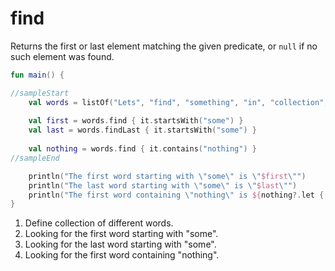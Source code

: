 # find

Returns the first or last element matching the given predicate, or `null` if no such element was found.

<div class="language-kotlin" theme="idea" data-min-compiler-version="1.3">

```kotlin
fun main() {

//sampleStart
    val words = listOf("Lets", "find", "something", "in", "collection", "somehow")  // 1
    
    val first = words.find { it.startsWith("some") }                                // 2
    val last = words.findLast { it.startsWith("some") }                             // 3
    
    val nothing = words.find { it.contains("nothing") }                             // 4
//sampleEnd

    println("The first word starting with \"some\" is \"$first\"")
    println("The last word starting with \"some\" is \"$last\"")
    println("The first word containing \"nothing\" is ${nothing?.let { "\"$it\"" } ?: "null"}")
}
```

</div>

1. Define collection of different words.
2. Looking for the first word starting with "some".
3. Looking for the last word starting with "some".
4. Looking for the first word containing "nothing".

